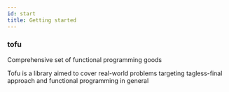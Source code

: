 ```yaml
---
id: start
title: Getting started
---
```


### tofu

Comprehensive set of functional programming goods

Tofu is a library aimed to cover real-world problems targeting tagless-final approach
and functional programming in general
